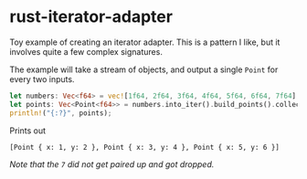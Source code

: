 # rust-iterator-adapter

Toy example of creating an iterator adapter.
This is a pattern I like, but it involves quite a few complex signatures.


The example will take a stream of objects, and output a single `Point` for every
two inputs.

```rust
let numbers: Vec<f64> = vec![1f64, 2f64, 3f64, 4f64, 5f64, 6f64, 7f64];
let points: Vec<Point<f64>> = numbers.into_iter().build_points().collect();
println!("{:?}", points);
```
Prints out
```
[Point { x: 1, y: 2 }, Point { x: 3, y: 4 }, Point { x: 5, y: 6 }]
```

_Note that the `7` did not get paired up and got dropped._
